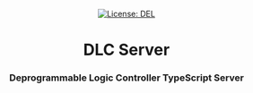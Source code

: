 <p align="center">
    <a target="_blank" href="https://github.com/aveled/dlc/blob/master/LICENSE">
        <img src="https://img.shields.io/badge/license-DEL-blue.svg?colorB=1380C3&style=for-the-badge" alt="License: DEL">
    </a>
</p>



<h1 align="center">
    DLC Server
</h1>



<h3 align="center">
    Deprogrammable Logic Controller TypeScript Server
<h3>
